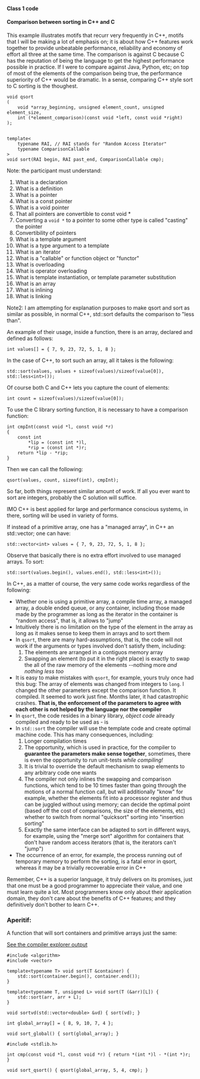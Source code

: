 #### Class 1 code

#### Comparison between sorting in C++ and C

This example illustrates motifs that recurr very frequently in C++, motifs that
I will be making a lot of emphasis on; it is about how C++ features work
together to provide unbeatable performance, reliability and economy of effort
all three at the same time.
The comparison is against C because C has the reputation of being the language
to get the highest performance possible in practice.  If I were to compare
against Java, Python, etc; on top of most of the elements of the comparison
being true, the performance superiority of C++ would be dramatic.  In a sense,
comparing C++ style sort to C sorting is the thoughest.

	void qsort
	(
		void *array_beginning, unsigned element_count, unsigned element_size,
		int (*element_comparison)(const void *left, const void *right)
	);


	template<
		typename RAI, // RAI stands for "Random Access Iterator"
		typename ComparisonCallable 
	> 
	void sort(RAI begin, RAI past_end, ComparisonCallable cmp);


Note: the participant must understand:

1. What is a declaration
1. What is a definition
1. What is a pointer
2. What is a const pointer
3. What is a void pointer
4. That all pointers are convertible to const void *
5. Converting a `void *` to a pointer to some other type is called "casting"
the pointer
16. Convertibility of pointers
6. What is a template argument
7. What is a type argument to a template
8. What is an iterator
9. What is a "callable" or function object or "functor"
10. What is overloading
11. What is operator overloading
12. What is template instantiation, or template parameter substitution
13. What is an array
14. What is inlining
15. What is linking

Note2: I am attempting for explanation purposes to make qsort and sort as
similar as possible, in normal C++, std::sort defaults the comparison to
"less than".

An example of their usage, inside a function, there is an array, declared and
defined as follows:

	int values[] = { 7, 9, 23, 72, 5, 1, 8 };

In the case of C++, to sort such an array, all it takes is the following:

	std::sort(values, values + sizeof(values)/sizeof(value[0]), std::less<int>());

Of course both C and C++ lets you capture the count of elements:

	int count = sizeof(values)/sizeof(value[0]);

To use the C library sorting function, it is necessary to have a comparison
function:

	int cmpInt(const void *l, const void *r)
	{
		const int
			*lip = (const int *)l,
			*rip = (const int *)r;
		return *lip - *rip;
	}

Then we can call the following:

	qsort(values, count, sizeof(int), cmpInt);

So far, both things represent similar amount of work.  If all you ever want to
sort are integers, probably the C solution will suffice.

IMO C++ is best applied for large and performance conscious systems, in there,
sorting will be used in variety of forms.

If instead of a primitive array, one has a "managed array", in C++ an
std::vector; one can have:

	std::vector<int> values = { 7, 9, 23, 72, 5, 1, 8 };

Observe that basically there is no extra effort involved to use managed arrays.
To sort:

	std::sort(values.begin(), values.end(), std::less<int>());

In C++, as a matter of course, the very same code works regardless of the
following:

* Whether one is using a primitive array, a compile time array, a managed
array, a double ended queue, or any container, including those made made by the
programmer as long as the iterator in the container is "random access", that is,
it allows to "jump"
* Intuitively there is no limitation on the type of the element in the array
as long as it makes sense to keep them in arrays and to sort them
* In `qsort`, there are many hard-assumptions, that is, the code will not work
if the arguments or types involved don't satisfy them, including:
	1. The elements are arranged in a contiguos memory array
	2. Swapping an element (to put it in the right place) is exactly to swap the
	all of the raw memory of the elements --nothing more *and nothing less too*
* It is easy to make mistakes with `qsort`, for example, yours truly once had
this bug:  The array of elements was changed from integers to `long`.  I changed
the other parameters except the comparison function.  It compiled.  It seemed to
work just fine.  Months later, it had catastrophic crashes.  **That is, the
enforcement of the parameters to agree with each other is not helped by the
language nor the compiler**
* In `qsort`, the code resides in a binary library, *object code* already
compiled and ready to be used as - is
* In `std::sort` the compiler will use the template code and create optimal
machine code.  This has many consequences, including:
	1. Longer compilation times
	2. The opportunity, which is used in practice, for the compiler to
	**guarantee the parameters make sense together**, sometimes, there is even
	the opportunity to run unit-tests *while compiling!*
	3. It is trivial to override the default mechanism to swap elements to any
	arbitrary code one wants
	4. The compiler not only inlines the swapping and comparison functions,
	which tend to be 10 times faster than going through the motions of a normal
	function call, but will additionally "know" for example, whether the
	elements fit into a processor register and thus can be juggled without
	using memory; can decide the optimal point (based off the cost of
	comparisons, the size of the elements, etc) whether to switch from normal
	"quicksort" sorting into "insertion sorting"
	5. Exactly the same interface can be adapted to sort in different ways, for
	example, using the "merge sort" algorithm for containers that don't have
	random access iterators (that is, the iterators can't "jump")
* The occurrence of an error, for example, the process running out of temporary
memory to perform the sorting, is a fatal error in qsort, whereas it may be
a trivially recoverable error in C++

Remember, C++ is a superior language, it truly delivers on its promises, just
that one must be a good programmer to appreciate their value, and one must
learn quite a lot.  Most programmers know only about their application domain,
they don't care about the benefits of C++ features; and they definitively don't
bother to learn C++.

### Aperitif:

A function that will sort containers and primitive arrays just the same:

[See the compiler explorer output](http://gcc.godbolt.org/#compilers:!((compiler:g492,options:'-O3+-std%3Dc%2B%2B11',sourcez:MQSwdgxgNgrgJgUwAQB4CGUDmB7ATiAFwAsBbAPgChRJZFUA3BCAvSighEgByjQ5QIBPLgjBoSyACpkk9bCDhIAzngIAKSUgBkEbGAJpwCXAEokAbwpJrygnABc9lbnW79hsMYB0AIwSZwNRMAGiQ3AyNcL1E4IJMAbgoAXwp2Th4%2BBAFhUXEpUJgwJRBMT0UAGRk5BWVVDSQ1LTRcUwBtcoBdM0sbWwcnOubcUKGkAGokcoTk1OrFZwJ6WKU7R0ZmPBQ4bBgfKAQZLSXu2pc1Y/ikFIpwAiRMKGwfDAB9IbRBVo6kAF4LJAAHKEAJyhACMAAZQgB2UIAFiuiQoc1OBBeDyeGCC/wWagxzygbxaHwSV1S1Gg8GQKBWcCgIB8XiIbFuYW4ajcK1k8kUACooKFOXcUbzTP9cAgCDBcGAkLy1KzeSYoEgALRyhX6OUmXCXa4ohYvACOuJOJrq%2BNe70EoQArPDBdxSdcgAAA)),filterAsm:(colouriseAsm:!t,commentOnly:!t,directives:!t,labels:!t),version:3)

	#include <algorithm>
	#include <vector>

	template<typename T> void sort(T &container) {
	    std::sort(container.begin(), container.end());
	}

	template<typename T, unsigned L> void sort(T (&arr)[L]) {
	    std::sort(arr, arr + L);
	}

	void sortvd(std::vector<double> &vd) { sort(vd); }

	int global_array[] = { 8, 9, 10, 7, 4 };

	void sort_global() { sort(global_array); }

	#include <stdlib.h>

	int cmp(const void *l, const void *r) { return *(int *)l - *(int *)r; }

	void sort_qsort() { qsort(global_array, 5, 4, cmp); }


